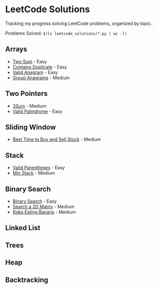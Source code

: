 # LeetCode Solutions

Tracking my progress solving LeetCode problems, organized by topic.

Problems Solved: `$(ls leetcode_solutions/*.py | wc -l)`

## Arrays
- [Two Sum](two_sum.py) - Easy
- [Contains Duplicate](contains_duplicate.py) - Easy
- [Valid Anagram](valid_anagra.py) - Easy
- [Group Anagrams](group_anagrams.py) - Medium


## Two Pointers

- [3Sum](3sum.py) - Medium
- [Valid Palindrome](valid_palindrome.py) - Easy

## Sliding Window
- [Best Time to Buy and Sell Stock](best_time.py) - Medium

## Stack
- [Valid Parentheses](valid_parentheses.py) - Easy
- [Min Stack](min_stack.py) - Medium

## Binary Search

- [Binary Search](binary_search.py) - Easy
- [Search a 2D Matrix](search_2.py) - Medium
- [Koko Eating Banans](koko_bananas.py) - Medium

## Linked List

## Trees

## Heap

## Backtracking